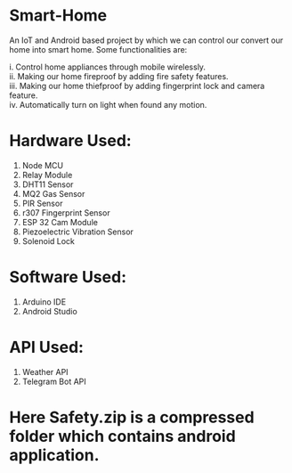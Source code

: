 # Smart-Home

An IoT and Android based project by which we can control our convert our home into smart home. Some functionalities are:

i. Control home appliances through mobile wirelessly.<br/>
ii. Making our home fireproof by adding fire safety features.<br/>
iii. Making our home thiefproof by adding fingerprint lock and camera feature.<br/>
iv. Automatically turn on light when found any motion.<br/>

#  Hardware Used:
1.  Node MCU
2.  Relay Module
3.  DHT11 Sensor
4.  MQ2 Gas Sensor
5.  PIR Sensor
6.  r307 Fingerprint Sensor
7.  ESP 32 Cam Module
8.  Piezoelectric Vibration Sensor
9.  Solenoid Lock

# Software Used:
1. Arduino IDE
2. Android Studio

# API Used:
1. Weather API
2. Telegram Bot API

# Here Safety.zip is a compressed folder which contains android application.
